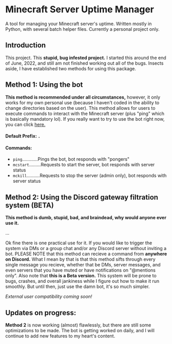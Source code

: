 # Minecraft Server Uptime Manager
A tool for managing your Minecraft server's uptime. Written mostly in Python, with several batch helper files. Currently a personal project only.

## Introduction
This project. This **stupid, bug infested project.**
I started this around the end of June, 2022, and still am not finished working out all of the bugs. Insects aside, I have established two methods for using this package.

## Method 1: Using the bot
**This method is recommended under all circumstances,** however, it only works for my own personal use (because I haven't coded in the ability to change directories based on the user). This method allows for users to execute  commands to interact with the Minecraft server (plus "ping" which is basically mandatory lol). If you really want to try to use the bot right now, you can click [here.](https://discord.com/api/oauth2/authorize?client_id=1003532411356844142&permissions=8&scope=bot)

#### Default Prefix: **`.`**

#### Commands:
- `ping`............Pings the bot, bot responds with "pongers"
- `mcstart`.........Requests to start the server, bot responds with server status
- `mckill`..........Requests to stop the server (admin only), bot responds with server status

## Method 2: Using the Discord gateway filtration system **(BETA)**
**This method is dumb, stupid, bad, and braindead, why would anyone ever use it.**

...

Ok fine there is one practical use for it. If you would like to trigger the system via DMs or a group chat and/or any Discord server without inviting a bot. PLEASE NOTE that this method can recieve a command from **anywhere on Discord.** What I mean by that is that this method sifts through every single message you recieve, whether that be DMs, server messages, and even servers that you have muted or have notifications on "@mentions only". Also note that **this is a Beta version.** This system will be prone to bugs, crashes, and overall jankiness while I figure out how to make it run smoothly. But until then, just use the damn bot, it's so much simpler.

*External user compatibility coming soon!*

## Updates on progress:
**Method 2** is now working (almost) flawlessly, but there are still some optimizations to be made.
The bot is getting worked on daily, and I will continue to add new features to my heart's content.
